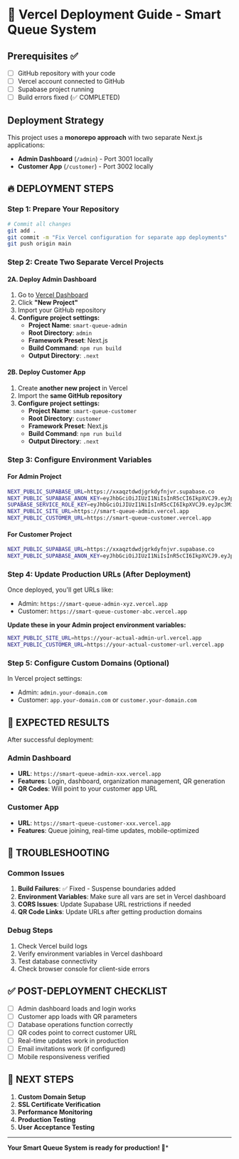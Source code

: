 # 🚀 Vercel Deployment Guide - Smart Queue System

## Prerequisites ✅

- [ ] GitHub repository with your code
- [ ] Vercel account connected to GitHub
- [ ] Supabase project running
- [ ] Build errors fixed (✅ COMPLETED)

## Deployment Strategy

This project uses a **monorepo approach** with two separate Next.js applications:

- **Admin Dashboard** (`/admin`) - Port 3001 locally
- **Customer App** (`/customer`) - Port 3002 locally

## 🔥 DEPLOYMENT STEPS

### Step 1: Prepare Your Repository

```bash
# Commit all changes
git add .
git commit -m "Fix Vercel configuration for separate app deployments"
git push origin main
```

### Step 2: Create Two Separate Vercel Projects

#### 2A. Deploy Admin Dashboard

1. Go to [Vercel Dashboard](https://vercel.com/dashboard)
2. Click **"New Project"**
3. Import your GitHub repository
4. **Configure project settings:**
   - **Project Name**: `smart-queue-admin`
   - **Root Directory**: `admin`
   - **Framework Preset**: Next.js
   - **Build Command**: `npm run build`
   - **Output Directory**: `.next`

#### 2B. Deploy Customer App  

1. Create **another new project** in Vercel
2. Import the **same GitHub repository**
3. **Configure project settings:**
   - **Project Name**: `smart-queue-customer`  
   - **Root Directory**: `customer`
   - **Framework Preset**: Next.js
   - **Build Command**: `npm run build`
   - **Output Directory**: `.next`

### Step 3: Configure Environment Variables

#### For Admin Project

```bash
NEXT_PUBLIC_SUPABASE_URL=https://xxaqztdwdjgrkdyfnjvr.supabase.co
NEXT_PUBLIC_SUPABASE_ANON_KEY=eyJhbGciOiJIUzI1NiIsInR5cCI6IkpXVCJ9.eyJpc3MiOiJzdXBhYmFzZSIsInJlZiI6Inh4YXF6dGR3ZGpncmtkeWZuanZyIiwicm9sZSI6ImFub24iLCJpYXQiOjE3NTQ4NjkyNTYsImV4cCI6MjA3MDQ0NTI1Nn0.mr35VgacJYZTc35lAbn5KQ5BsV8ElucEp-Ekf_E63wg
SUPABASE_SERVICE_ROLE_KEY=eyJhbGciOiJIUzI1NiIsInR5cCI6IkpXVCJ9.eyJpc3MiOiJzdXBhYmFzZSIsInJlZiI6Inh4YXF6dGR3ZGpncmtkeWZuanZyIiwicm9sZSI6InNlcnZpY2Vfcm9sZSIsImlhdCI6MTc1NDg2OTI1NiwiZXhwIjoyMDcwNDQ1MjU2fQ.q3zsVFuZvT57-R5kOHFmYtdMWeSbfMzrSzy7-KlQ2eA
NEXT_PUBLIC_SITE_URL=https://smart-queue-admin.vercel.app
NEXT_PUBLIC_CUSTOMER_URL=https://smart-queue-customer.vercel.app
```

#### For Customer Project

```bash
NEXT_PUBLIC_SUPABASE_URL=https://xxaqztdwdjgrkdyfnjvr.supabase.co
NEXT_PUBLIC_SUPABASE_ANON_KEY=eyJhbGciOiJIUzI1NiIsInR5cCI6IkpXVCJ9.eyJpc3MiOiJzdXBhYmFzZSIsInJlZiI6Inh4YXF6dGR3ZGpncmtkeWZuanZyIiwicm9sZSI6ImFub24iLCJpYXQiOjE3NTQ4NjkyNTYsImV4cCI6MjA3MDQ0NTI1Nn0.mr35VgacJYZTc35lAbn5KQ5BsV8ElucEp-Ekf_E63wg
```

### Step 4: Update Production URLs (After Deployment)

Once deployed, you'll get URLs like:

- Admin: `https://smart-queue-admin-xyz.vercel.app`
- Customer: `https://smart-queue-customer-abc.vercel.app`

**Update these in your Admin project environment variables:**

```bash
NEXT_PUBLIC_SITE_URL=https://your-actual-admin-url.vercel.app
NEXT_PUBLIC_CUSTOMER_URL=https://your-actual-customer-url.vercel.app
```

### Step 5: Configure Custom Domains (Optional)

In Vercel project settings:

- Admin: `admin.your-domain.com`
- Customer: `app.your-domain.com` or `customer.your-domain.com`

## 🎯 EXPECTED RESULTS

After successful deployment:

### Admin Dashboard

- **URL**: `https://smart-queue-admin-xxx.vercel.app`
- **Features**: Login, dashboard, organization management, QR generation
- **QR Codes**: Will point to your customer app URL

### Customer App  

- **URL**: `https://smart-queue-customer-xxx.vercel.app`
- **Features**: Queue joining, real-time updates, mobile-optimized

## 🔧 TROUBLESHOOTING

### Common Issues

1. **Build Failures**: ✅ Fixed - Suspense boundaries added
2. **Environment Variables**: Make sure all vars are set in Vercel dashboard
3. **CORS Issues**: Update Supabase URL restrictions if needed
4. **QR Code Links**: Update URLs after getting production domains

### Debug Steps

1. Check Vercel build logs
2. Verify environment variables in Vercel dashboard  
3. Test database connectivity
4. Check browser console for client-side errors

## ✅ POST-DEPLOYMENT CHECKLIST

- [ ] Admin dashboard loads and login works
- [ ] Customer app loads with QR parameters
- [ ] Database operations function correctly
- [ ] QR codes point to correct customer URL
- [ ] Real-time updates work in production
- [ ] Email invitations work (if configured)
- [ ] Mobile responsiveness verified

## 🚀 NEXT STEPS

1. **Custom Domain Setup**
2. **SSL Certificate Verification**
3. **Performance Monitoring**
4. **Production Testing**
5. **User Acceptance Testing**

---

**Your Smart Queue System is ready for production! 🎉***
